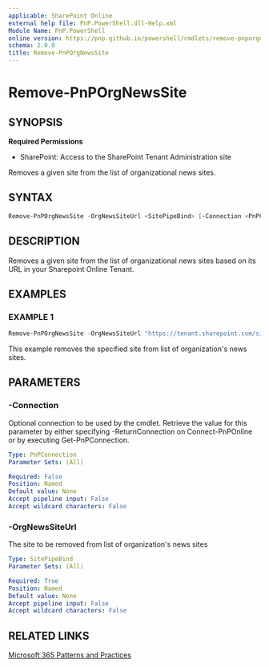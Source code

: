 ```yaml
---
applicable: SharePoint Online
external help file: PnP.PowerShell.dll-Help.xml
Module Name: PnP.PowerShell
online version: https://pnp.github.io/powershell/cmdlets/remove-pnporgnewssite
schema: 2.0.0
title: Remove-PnPOrgNewsSite
---
```


# Remove-PnPOrgNewsSite

## SYNOPSIS

**Required Permissions**

* SharePoint: Access to the SharePoint Tenant Administration site

Removes a given site from the list of organizational news sites.

## SYNTAX

```powershell
Remove-PnPOrgNewsSite -OrgNewsSiteUrl <SitePipeBind> [-Connection <PnPConnection>] [<CommonParameters>]
```

## DESCRIPTION
Removes a given site from the list of organizational news sites based on its URL in your Sharepoint Online Tenant.

## EXAMPLES

### EXAMPLE 1
```powershell
Remove-PnPOrgNewsSite -OrgNewsSiteUrl "https://tenant.sharepoint.com/sites/mysite"
```

This example removes the specified site from list of organization's news sites.

## PARAMETERS

### -Connection
Optional connection to be used by the cmdlet. Retrieve the value for this parameter by either specifying -ReturnConnection on Connect-PnPOnline or by executing Get-PnPConnection.

```yaml
Type: PnPConnection
Parameter Sets: (All)

Required: False
Position: Named
Default value: None
Accept pipeline input: False
Accept wildcard characters: False
```

### -OrgNewsSiteUrl
The site to be removed from list of organization's news sites

```yaml
Type: SitePipeBind
Parameter Sets: (All)

Required: True
Position: Named
Default value: None
Accept pipeline input: False
Accept wildcard characters: False
```

## RELATED LINKS

[Microsoft 365 Patterns and Practices](https://aka.ms/m365pnp)